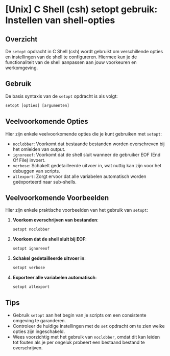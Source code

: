 # [Unix] C Shell (csh) setopt gebruik: Instellen van shell-opties

## Overzicht
De `setopt` opdracht in C Shell (csh) wordt gebruikt om verschillende opties en instellingen van de shell te configureren. Hiermee kun je de functionaliteit van de shell aanpassen aan jouw voorkeuren en werkomgeving.

## Gebruik
De basis syntaxis van de `setopt` opdracht is als volgt:

```csh
setopt [opties] [argumenten]
```

## Veelvoorkomende Opties
Hier zijn enkele veelvoorkomende opties die je kunt gebruiken met `setopt`:

- `noclobber`: Voorkomt dat bestaande bestanden worden overschreven bij het omleiden van output.
- `ignoreeof`: Voorkomt dat de shell sluit wanneer de gebruiker EOF (End Of File) invoert.
- `verbose`: Schakelt gedetailleerde uitvoer in, wat nuttig kan zijn voor het debuggen van scripts.
- `allexport`: Zorgt ervoor dat alle variabelen automatisch worden geëxporteerd naar sub-shells.

## Veelvoorkomende Voorbeelden

Hier zijn enkele praktische voorbeelden van het gebruik van `setopt`:

1. **Voorkom overschrijven van bestanden**:
   ```csh
   setopt noclobber
   ```

2. **Voorkom dat de shell sluit bij EOF**:
   ```csh
   setopt ignoreeof
   ```

3. **Schakel gedetailleerde uitvoer in**:
   ```csh
   setopt verbose
   ```

4. **Exporteer alle variabelen automatisch**:
   ```csh
   setopt allexport
   ```

## Tips
- Gebruik `setopt` aan het begin van je scripts om een consistente omgeving te garanderen.
- Controleer de huidige instellingen met de `set` opdracht om te zien welke opties zijn ingeschakeld.
- Wees voorzichtig met het gebruik van `noclobber`, omdat dit kan leiden tot fouten als je per ongeluk probeert een bestaand bestand te overschrijven.